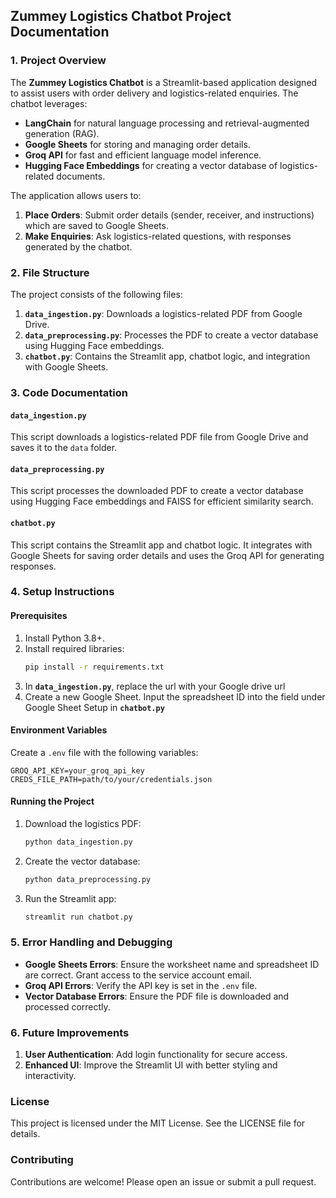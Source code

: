 ## Zummey Logistics Chatbot Project Documentation

### 1. **Project Overview**
The **Zummey Logistics Chatbot** is a Streamlit-based application designed to assist users with order delivery and logistics-related enquiries. The chatbot leverages:
- **LangChain** for natural language processing and retrieval-augmented generation (RAG).
- **Google Sheets** for storing and managing order details.
- **Groq API** for fast and efficient language model inference.
- **Hugging Face Embeddings** for creating a vector database of logistics-related documents.

The application allows users to:
1. **Place Orders**: Submit order details (sender, receiver, and instructions) which are saved to Google Sheets.
2. **Make Enquiries**: Ask logistics-related questions, with responses generated by the chatbot.


### **2. File Structure**
The project consists of the following files:

1. **`data_ingestion.py`**: Downloads a logistics-related PDF from Google Drive.
2. **`data_preprocessing.py`**: Processes the PDF to create a vector database using Hugging Face embeddings.
3. **`chatbot.py`**: Contains the Streamlit app, chatbot logic, and integration with Google Sheets.


### **3. Code Documentation**

#### **`data_ingestion.py`**
This script downloads a logistics-related PDF file from Google Drive and saves it to the `data` folder.

#### **`data_preprocessing.py`**
This script processes the downloaded PDF to create a vector database using Hugging Face embeddings and FAISS for efficient similarity search.

#### **`chatbot.py`**
This script contains the Streamlit app and chatbot logic. It integrates with Google Sheets for saving order details and uses the Groq API for generating responses.


### **4. Setup Instructions**

#### **Prerequisites**
1. Install Python 3.8+.
2. Install required libraries:
   ```bash
   pip install -r requirements.txt
   ```
3. In **`data_ingestion.py`**, replace the url with your Google drive url
4. Create a new Google Sheet. Input the spreadsheet ID into the field under Google Sheet Setup in **`chatbot.py`** 

#### **Environment Variables**
Create a `.env` file with the following variables:
```plaintext
GROQ_API_KEY=your_groq_api_key
CREDS_FILE_PATH=path/to/your/credentials.json
```

#### **Running the Project**
1. Download the logistics PDF:
   ```bash
   python data_ingestion.py
   ```
2. Create the vector database:
   ```bash
   python data_preprocessing.py
   ```
3. Run the Streamlit app:
   ```bash
   streamlit run chatbot.py
   ```


### **5. Error Handling and Debugging**
- **Google Sheets Errors**: Ensure the worksheet name and spreadsheet ID are correct. Grant access to the service account email.
- **Groq API Errors**: Verify the API key is set in the `.env` file.
- **Vector Database Errors**: Ensure the PDF file is downloaded and processed correctly.


### **6. Future Improvements**
1. **User Authentication**: Add login functionality for secure access.
2. **Enhanced UI**: Improve the Streamlit UI with better styling and interactivity.

### **License**
This project is licensed under the MIT License. See the LICENSE file for details.

### **Contributing**
Contributions are welcome! Please open an issue or submit a pull request.